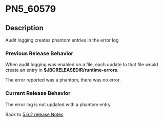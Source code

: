 # PN5_60579

<PageHeader /> 

## Description

Audit logging creates phantom entries in the error log

### Previous Release Behavior

When audit logging was enabled on a file, each update to that file would create an entry in **$JBCRELEASEDIR/runtime-errors**.

The error reported was a phantom, there was no error.

### Current Release Behavior

The error log is not updated with a phantom entry.

Back to [5.6.2 release Notes](./../README.md)
